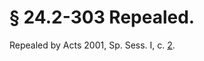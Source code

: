 # § 24.2-303 Repealed.

<p>Repealed by Acts 2001, Sp. Sess. I, c. <a href='http://lis.virginia.gov/cgi-bin/legp604.exe?012+ful+CHAP0002'>2</a>.</p>